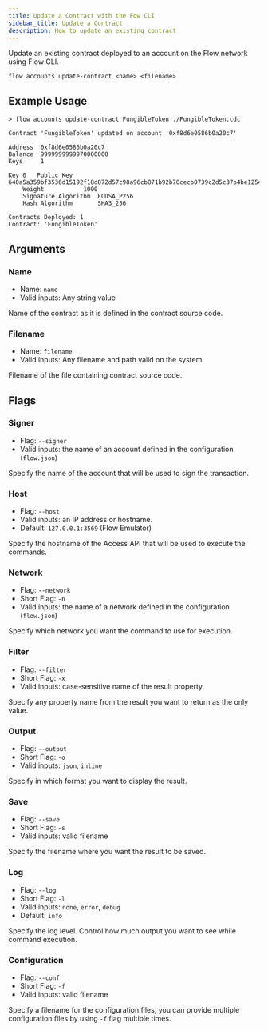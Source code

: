 ```yaml
---
title: Update a Contract with the Fow CLI
sidebar_title: Update a Contract
description: How to update an existing contract
---
```


Update an existing contract deployed to an account on the Flow network using Flow CLI.

`flow accounts update-contract <name> <filename>`

## Example Usage

```shell
> flow accounts update-contract FungibleToken ./FungibleToken.cdc

Contract 'FungibleToken' updated on account '0xf8d6e0586b0a20c7'

Address	 0xf8d6e0586b0a20c7
Balance	 9999999999970000000
Keys	 1

Key 0	Public Key		 640a5a359bf3536d15192f18d872d57c98a96cb871b92b70cecb0739c2d5c37b4be12548d3526933c2cda9b0b9c69412f45ffb6b85b6840d8569d969fe84e5b7
	Weight			 1000
	Signature Algorithm	 ECDSA_P256
	Hash Algorithm		 SHA3_256

Contracts Deployed: 1
Contract: 'FungibleToken'
```

## Arguments

### Name
- Name: `name`
- Valid inputs: Any string value

Name of the contract as it is defined in the contract source code.

### Filename
- Name: `filename`
- Valid inputs: Any filename and path valid on the system.

Filename of the file containing contract source code.


## Flags

### Signer

- Flag: `--signer`
- Valid inputs: the name of an account defined in the configuration (`flow.json`)

Specify the name of the account that will be used to sign the transaction.


### Host
- Flag: `--host`
- Valid inputs: an IP address or hostname.
- Default: `127.0.0.1:3569` (Flow Emulator)

Specify the hostname of the Access API that will be
used to execute the commands.

### Network

- Flag: `--network`
- Short Flag: `-n`
- Valid inputs: the name of a network defined in the configuration (`flow.json`)

Specify which network you want the command to use for execution.

### Filter

- Flag: `--filter`
- Short Flag: `-x`
- Valid inputs: case-sensitive name of the result property.

Specify any property name from the result you want to return as the only value.

### Output

- Flag: `--output`
- Short Flag: `-o`
- Valid inputs: `json`, `inline`

Specify in which format you want to display the result.

### Save

- Flag: `--save`
- Short Flag: `-s`
- Valid inputs: valid filename

Specify the filename where you want the result to be saved.

### Log

- Flag: `--log`
- Short Flag: `-l`
- Valid inputs: `none`, `error`, `debug`
- Default: `info`

Specify the log level. Control how much output you want to see while command execution.

### Configuration

- Flag: `--conf`
- Short Flag: `-f`
- Valid inputs: valid filename

Specify a filename for the configuration files, you can provide multiple configuration
files by using `-f` flag multiple times.

